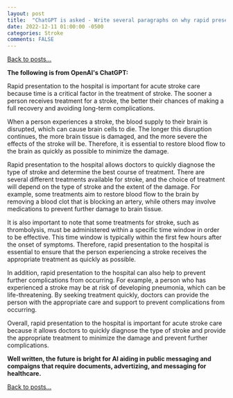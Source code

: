 ```yaml
---
layout: post
title:  "ChatGPT is asked - Write several paragraphs on why rapid presentation to hospital is important for acute stroke care"
date: 2022-12-11 01:00:00 -0500  
categories: Stroke
comments: FALSE
---
```


[Back to posts...](/posts/index.html)

**The following is from OpenAI's ChatGPT:**

Rapid presentation to the hospital is important for acute stroke care because time is a critical factor in the treatment of stroke. The sooner a person receives treatment for a stroke, the better their chances of making a full recovery and avoiding long-term complications.

When a person experiences a stroke, the blood supply to their brain is disrupted, which can cause brain cells to die. The longer this disruption continues, the more brain tissue is damaged, and the more severe the effects of the stroke will be. Therefore, it is essential to restore blood flow to the brain as quickly as possible to minimize the damage.

Rapid presentation to the hospital allows doctors to quickly diagnose the type of stroke and determine the best course of treatment. There are several different treatments available for stroke, and the choice of treatment will depend on the type of stroke and the extent of the damage. For example, some treatments aim to restore blood flow to the brain by removing a blood clot that is blocking an artery, while others may involve medications to prevent further damage to brain tissue.

It is also important to note that some treatments for stroke, such as thrombolysis, must be administered within a specific time window in order to be effective. This time window is typically within the first few hours after the onset of symptoms. Therefore, rapid presentation to the hospital is essential to ensure that the person experiencing a stroke receives the appropriate treatment as quickly as possible.

In addition, rapid presentation to the hospital can also help to prevent further complications from occurring. For example, a person who has experienced a stroke may be at risk of developing pneumonia, which can be life-threatening. By seeking treatment quickly, doctors can provide the person with the appropriate care and support to prevent complications from occurring.

Overall, rapid presentation to the hospital is important for acute stroke care because it allows doctors to quickly diagnose the type of stroke and provide the appropriate treatment to minimize the damage and prevent further complications.

__Well written, the future is bright for AI aiding in public messaging and compaigns that require documents, advertizing, and messaging for healthcare.__

[Back to posts...](/posts/index.html)
